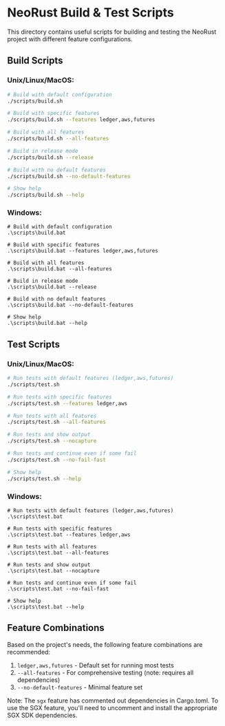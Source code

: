 # NeoRust Build & Test Scripts

This directory contains useful scripts for building and testing the NeoRust project with different feature configurations.

## Build Scripts

### Unix/Linux/MacOS:
```bash
# Build with default configuration
./scripts/build.sh

# Build with specific features
./scripts/build.sh --features ledger,aws,futures

# Build with all features
./scripts/build.sh --all-features

# Build in release mode
./scripts/build.sh --release

# Build with no default features
./scripts/build.sh --no-default-features

# Show help
./scripts/build.sh --help
```

### Windows:
```batch
# Build with default configuration
.\scripts\build.bat

# Build with specific features
.\scripts\build.bat --features ledger,aws,futures

# Build with all features
.\scripts\build.bat --all-features

# Build in release mode
.\scripts\build.bat --release

# Build with no default features
.\scripts\build.bat --no-default-features

# Show help
.\scripts\build.bat --help
```

## Test Scripts

### Unix/Linux/MacOS:
```bash
# Run tests with default features (ledger,aws,futures)
./scripts/test.sh

# Run tests with specific features
./scripts/test.sh --features ledger,aws

# Run tests with all features
./scripts/test.sh --all-features

# Run tests and show output
./scripts/test.sh --nocapture

# Run tests and continue even if some fail
./scripts/test.sh --no-fail-fast

# Show help
./scripts/test.sh --help
```

### Windows:
```batch
# Run tests with default features (ledger,aws,futures)
.\scripts\test.bat

# Run tests with specific features
.\scripts\test.bat --features ledger,aws

# Run tests with all features
.\scripts\test.bat --all-features

# Run tests and show output
.\scripts\test.bat --nocapture

# Run tests and continue even if some fail
.\scripts\test.bat --no-fail-fast

# Show help
.\scripts\test.bat --help
```

## Feature Combinations

Based on the project's needs, the following feature combinations are recommended:

1. `ledger,aws,futures` - Default set for running most tests
2. `--all-features` - For comprehensive testing (note: requires all dependencies)
3. `--no-default-features` - Minimal feature set

Note: The `sgx` feature has commented out dependencies in Cargo.toml. To use the SGX feature,
you'll need to uncomment and install the appropriate SGX SDK dependencies. 
